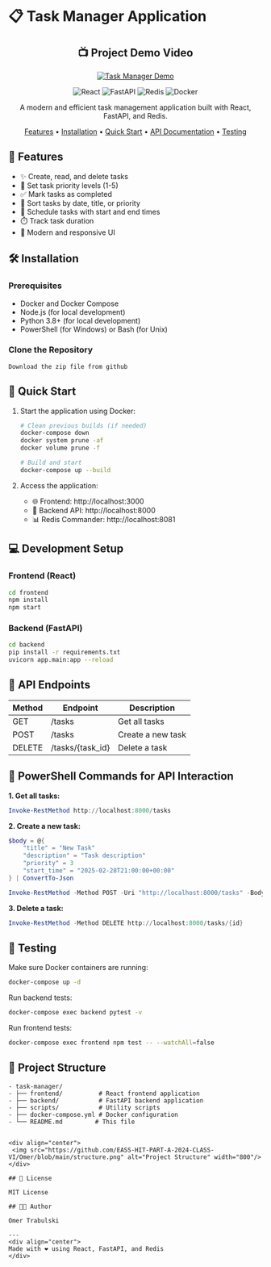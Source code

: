# 📋 Task Manager Application

<div align="center">

## 📺 Project Demo Video

[![Task Manager Demo](https://img.youtube.com/vi/34b12OvF7To/0.jpg)](https://youtu.be/34b12OvF7To)

![React](https://img.shields.io/badge/React-20232A?style=for-the-badge&logo=react&logoColor=61DAFB)
![FastAPI](https://img.shields.io/badge/FastAPI-005571?style=for-the-badge&logo=fastapi)
![Redis](https://img.shields.io/badge/redis-%23DD0031.svg?&style=for-the-badge&logo=redis&logoColor=white)
![Docker](https://img.shields.io/badge/Docker-2CA5E0?style=for-the-badge&logo=docker&logoColor=white)

A modern and efficient task management application built with React, FastAPI, and Redis.

[Features](#features) • [Installation](#installation) • [Quick Start](#quick-start) • [API Documentation](#api-endpoints) • [Testing](#testing)

</div>

## 🌟 Features

- ✨ Create, read, and delete tasks
- 🎯 Set task priority levels (1-5)
- ✅ Mark tasks as completed
- 🔄 Sort tasks by date, title, or priority
- 📅 Schedule tasks with start and end times
- ⏱️ Track task duration
- 📱 Modern and responsive UI

## 🛠️ Installation

### Prerequisites

- Docker and Docker Compose
- Node.js (for local development)
- Python 3.8+ (for local development)
- PowerShell (for Windows) or Bash (for Unix)

### Clone the Repository

```
Download the zip file from github
```

## 🚀 Quick Start

1. Start the application using Docker:
   ```bash
   # Clean previous builds (if needed)
   docker-compose down
   docker system prune -af
   docker volume prune -f

   # Build and start
   docker-compose up --build
   ```

2. Access the application:
   - 🌐 Frontend: http://localhost:3000
   - 🔧 Backend API: http://localhost:8000
   - 📊 Redis Commander: http://localhost:8081

## 💻 Development Setup

### Frontend (React)

```bash
cd frontend
npm install
npm start
```

### Backend (FastAPI)

```bash
cd backend
pip install -r requirements.txt
uvicorn app.main:app --reload
```

## 🔌 API Endpoints

| Method | Endpoint | Description |
|--------|----------|-------------|
| GET    | /tasks   | Get all tasks |
| POST   | /tasks   | Create a new task |
| DELETE | /tasks/{task_id} | Delete a task |

## 🔧 PowerShell Commands for API Interaction

**1. Get all tasks:**
```powershell
Invoke-RestMethod http://localhost:8000/tasks
```

**2. Create a new task:**
```powershell
$body = @{
    "title" = "New Task"
    "description" = "Task description"
    "priority" = 3
    "start_time" = "2025-02-28T21:00:00+00:00"
} | ConvertTo-Json

Invoke-RestMethod -Method POST -Uri "http://localhost:8000/tasks" -Body $body -ContentType "application/json"
```

**3. Delete a task:**
```powershell
Invoke-RestMethod -Method DELETE http://localhost:8000/tasks/{id}
```

## 🧪 Testing

Make sure Docker containers are running:
```bash
docker-compose up -d
```

Run backend tests:
```bash
docker-compose exec backend pytest -v
```

Run frontend tests:
```bash
docker-compose exec frontend npm test -- --watchAll=false
```

## 📁 Project Structure
 ```
- task-manager/
- ├── frontend/          # React frontend application
- ├── backend/           # FastAPI backend application
- ├── scripts/           # Utility scripts
- ├── docker-compose.yml # Docker configuration
- └── README.md         # This file


<div align="center">
  <img src="https://github.com/EASS-HIT-PART-A-2024-CLASS-VI/Omer/blob/main/structure.png" alt="Project Structure" width="800"/>
</div>

## 📄 License

MIT License

## 👨‍💻 Author

Omer Trabulski

---
<div align="center">
Made with ❤️ using React, FastAPI, and Redis
</div> 
